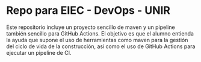 # Repo para EIEC - DevOps - UNIR

Este repositorio incluye un proyecto sencillo de maven y un pipeline también sencillo para GitHub Actions. El objetivo es que el alumno entienda la ayuda que supone el uso de herramientas como maven para la gestión del ciclo de vida de la construcción, así como el uso de GitHub Actions para ejecutar un pipeline de CI.
